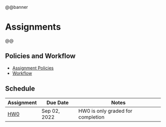 @@banner
# Assignments
@@

## Policies and Workflow

* [Assignment Policies](/policies/#assignments)
* [Workflow](/assignments/workflow/)

## Schedule

| Assignment | Due Date | Notes |
|------------|----------|------------|
| [HW0](/assignments/hw0/instructions.pdf) | Sep 02, 2022 | HW0 is only graded for completion |
